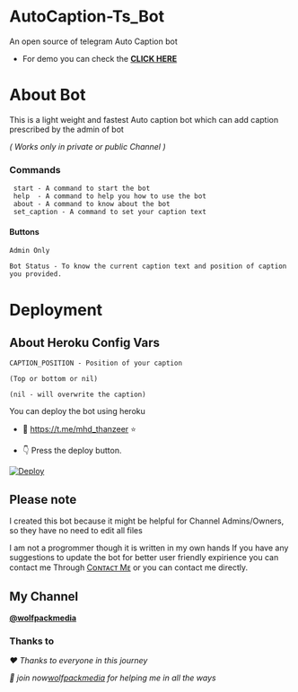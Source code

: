 # AutoCaption-Ts_Bot


An open source of telegram Auto Caption bot

- For demo you can check the <b>[CLICK HERE](https://t.me/autocaption_wpm_bot)</b>

# About Bot

This is a light weight and fastest Auto caption bot which can add caption prescribed by the admin of bot

<i>( Works only in private or public Channel )</i> 

### Commands

```
 start - A command to start the bot
 help  - A command to help you how to use the bot
 about - A command to know about the bot
 set_caption - A command to set your caption text
```
#### Buttons

```
Admin Only

Bot Status - To know the current caption text and position of caption you provided.
```
# Deployment

## About Heroku Config Vars

```
CAPTION_POSITION - Position of your caption

(Top or bottom or nil) 

(nil - will overwrite the caption)
```
You can deploy the bot using heroku

- 🥰 https://t.me/mhd_thanzeer ⭐️
 
- 👇 Press the deploy button.

[![Deploy](https://www.herokucdn.com/deploy/button.svg)](https://heroku.com/deploy?template=https://github.com/mhdthanzeer07/AutoCaption-Ts_Bot-Clone)

## Please note

I created this bot because it might be helpful for Channel Admins/Owners, so they have no need to edit all files

I am not a progrommer though it is written in my own hands 
If you have any suggestions to update the bot for better user friendly expirience you can contact me 
Through [Cᴏɴᴛᴀᴄᴛ Mᴇ](https://telegram.me/mhd_thanzeer) or you can contact me directly.

## My Channel

<b>[@wolfpackmedia](https://t.me/wolfpackmedia)</b>


### Thanks to

<i>❤️ Thanks to everyone in this journey</i> 

<i>🥰 join now[wolfpackmedia](https://telegram.me/wolfpackmedia) for helping me in all the ways</i> 
